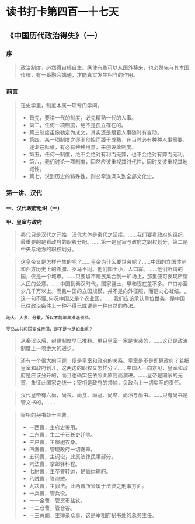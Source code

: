 读书打卡第四百一十七天
===

《中国历代政治得失》（一）
---

### 序

> 政治制度，必然得自根自生。纵使有些可以从国外移来，也必然先与其本国传统，有一番融合媾通，才能真实发生相当的作用。

### 前言

> 在史学里，制度本属一项专门学问。
> * 首先，要讲一代的制度，必先精熟一代的人事。
> * 第二，任何一项制度，绝不是孤立存在的。
> * 第三制度虽像勒定为成文，其实还是跟着人事随时有变动。
> * 第四，某一项制度之逐渐创始而臻于成熟，在当时必有种种人事需要，逐渐在酝酿，有必有种种用意，来创设此制度。
> * 第五，任何一制度，绝不会绝对有利而无弊，也不会绝对有弊而无利。
> * 第六，我们讨论一项制度，固然应该重视其时代性，同时又该重视其地域性。
> * 第七，说到历史的特殊性，则必牵连深入到全部文化史。

### 第一讲、汉代

#### 一、汉代政府组织（一）

**甲、皇室与政府**

> 秦代只是汉代之开始，汉代大体是秦代之延续。……我们要看政府的组织，最重要的是看政府的职权分配。……第一是皇室与政府之职权划分，第二是中央与地方的职权划分。

> 这皇帝又是怎样产生的呢？……皇帝为什么要世袭呢？……中国的立国体制和西方历史上的希腊、罗马不同。他们国土小，人口寡。……他们所谓的国，仅是一个城市。……只要城市居民集合到一旷场上，那里便可表现所谓人民的公意。……中国到秦汉时代，国家疆土，早和现在差不多。户口亦至少几千万以上。而且中国的立国规模，并不是向外征服，而是向心凝结。_这一句不懂_何况中国又是个农业国，……我们应该承认皇位世袭，是中国已往政治条件上一种不得已或说是一种自然的办法。
```
地大、人多、分散，所以不能年年推选领袖。

罗马从共和国变成帝国，是不是也是如此呢？
```
> 从秦汉以后，封建制度早已推翻。单只皇室一家是世袭的，……这已是政治制度上一项绝大的进步。

> 还有一个很大的问题：便是皇室和政府的关系。皇室是不是即算政府？若把皇室和政府划开，这两边的职权又怎样分？……中国人一向意见，皇室和政府是应该分开的，而且也确实在依照此原则而演进。……皇帝是国家的元首，象征此国家之统一；宰相是政府的领袖，负政治上一切实际的责任。

> 汉代皇帝有六尚，尚衣、尚食、尚冠、尚席、尚浴与尚书。……只有尚书是管文书的，……

> 宰相的秘书处十三曹。
> * 一西曹，主府史署用。
> * 二东曹，主二千石长吏迁除。
> * 三户曹，主祭祀农桑。
> * 四奏曹，管理政府一切奏章。
> * 五词曹，主词讼，此属法律民事部分。
> * 六法曹，掌邮驿科程。
> * 七尉曹，主卒曹转运，是管运输的。
> * 八贼曹，管盗贼。
> * 九决曹，主罪法。此两曹所管属于法律之刑事方面。
> * 十兵曹，管兵役。
> * 十一金曹，管货币盐铁。
> * 十二仓曹，管仓谷。
> * 十三黄阁，主簿录众事，这是宰相府秘书处的总务主任。